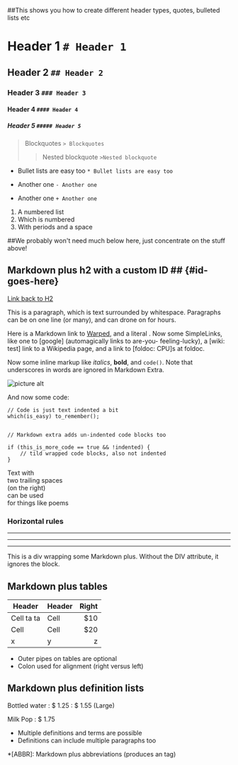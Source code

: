 ##This shows you how to create different header types, quotes, bulleted lists etc

# Header 1 `# Header 1`
## Header 2 `## Header 2` 
### Header 3 `### Header 3`
#### Header 4 `#### Header 4`
##### Header 5 `##### Header 5`

> Blockquotes `> Blockquotes`
>> Nested blockquote `>Nested blockquote`

* Bullet lists are easy too `* Bullet lists are easy too`
- Another one `- Another one`
+ Another one `+ Another one`

1. A numbered list
2. Which is numbered
3. With periods and a space

##We probably won't need much below here, just concentrate on the stuff above!

## Markdown plus h2 with a custom ID ##         {#id-goes-here}
[Link back to H2](#id-goes-here)

This is a paragraph, which is text surrounded by whitespace. Paragraphs can be on one 
line (or many), and can drone on for hours.  

Here is a Markdown link to [Warped](http://warpedvisions.org), and a literal . 
Now some SimpleLinks, like one to [google] (automagically links to are-you-
feeling-lucky), a [wiki: test] link to a Wikipedia page, and a link to 
[foldoc: CPU]s at foldoc.  

Now some inline markup like _italics_,  **bold**, and `code()`. Note that underscores in 
words are ignored in Markdown Extra.

![picture alt](/images/photo.jpeg "Title is optional")     


And now some code:

    // Code is just text indented a bit
    which(is_easy) to_remember();

~~~

// Markdown extra adds un-indented code blocks too

if (this_is_more_code == true && !indented) {
    // tild wrapped code blocks, also not indented
}

~~~

Text with  
two trailing spaces  
(on the right)  
can be used  
for things like poems  

### Horizontal rules

* * * *
****
--------------------------

<div class="custom-class" markdown="1">
This is a div wrapping some Markdown plus.  Without the DIV attribute, it ignores the 
block. 
</div>

## Markdown plus tables ##

| Header | Header | Right  |
| ------ | ------ | -----: |
|  Cell ta ta |  Cell  |   $10  |
|  Cell  |  Cell  |   $20  |
|x|y|z|

* Outer pipes on tables are optional
* Colon used for alignment (right versus left)

## Markdown plus definition lists ##

Bottled water
: $ 1.25
: $ 1.55 (Large)

Milk
Pop
: $ 1.75

* Multiple definitions and terms are possible
* Definitions can include multiple paragraphs too

*[ABBR]: Markdown plus abbreviations (produces an <abbr> tag)
